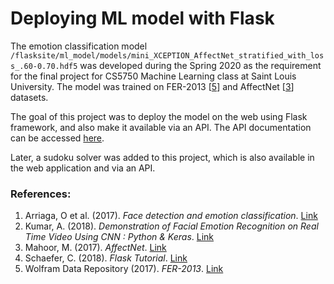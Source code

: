# Deploying ML model with Flask

The emotion classification model `/flasksite/ml_model/models/mini_XCEPTION_AffectNet_stratified_with_loss_.60-0.70.hdf5` was developed during the Spring 2020 as the requirement for the final project for CS5750 Machine Learning class at Saint Louis University. The model was trained on FER-2013 [[5]] and AffectNet [[3]] datasets. 

The goal of this project was to deploy the model on the web using Flask framework, and also make it available via an API. The API documentation can be accessed [here][6].

Later, a sudoku solver was added to this project, which is also available in the web application and via an API.


### References:

1. Arriaga, O et al. (2017). <em>Face detection and emotion classification</em>. [Link][1]
2. Kumar, A. (2018). <em>Demonstration of Facial Emotion Recognition on Real Time Video Using CNN : Python & Keras</em>. [Link][2]
3. Mahoor, M. (2017). <em>AffectNet</em>. [Link][3]
4. Schaefer, C. (2018). <em>Flask Tutorial</em>. [Link][4]
5. Wolfram Data Repository (2017). <em>FER-2013</em>. [Link][5]

[1]: https://github.com/oarriaga/face_classification
[2]: https://appliedmachinelearning.blog/2018/11/28/demonstration-of-facial-emotion-recognition-on-real-time-video-using-cnn-python-keras/
[3]: http://mohammadmahoor.com/affectnet/
[4]: https://www.youtube.com/playlist?list=PL-osiE80TeTs4UjLw5MM6OjgkjFeUxCYH
[5]: https://datarepository.wolframcloud.com/resources/FER-2013
[6]: https://documenter.getpostman.com/view/11985382/T1LFmVRw?version=latest